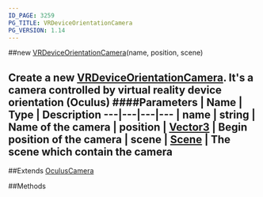 ```yaml
---
ID_PAGE: 3259
PG_TITLE: VRDeviceOrientationCamera
PG_VERSION: 1.14
---
```

##new [VRDeviceOrientationCamera](page.php?p=3259)(name, position, scene)

Create a new [VRDeviceOrientationCamera](page.php?p=3259). It's a camera controlled by virtual reality device orientation (Oculus)
####Parameters
 | Name | Type | Description
---|---|---|---
 | name | string | Name of the camera
 | position | [Vector3](page.php?p=3327) | Begin position of the camera
 | scene | [Scene](page.php?p=3274) | The scene which contain the camera
---

##Extends [OculusCamera](page.php?p=3258)


##Methods

